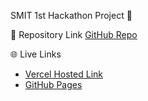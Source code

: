 SMIT 1st Hackathon Project 🚀

🔗 Repository Link
[GitHub Repo](https://github.com/ABDULREHMANSECOURSE/smit1stHackathon)

🌐 Live Links
- [Vercel Hosted Link](https://smit1sthackathon.vercel.app/)
- [GitHub Pages](https://abdulrehmansecourse.github.io/smit1stHackathon/)
